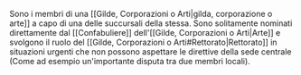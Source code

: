 Sono i membri di una [[Gilde, Corporazioni o Arti|gilda, corporazione o arte]] a capo di una delle succursali della stessa.
Sono solitamente nominati direttamente dal [[Confabuliere]] dell'[[Gilde, Corporazioni o Arti|Arte]] e svolgono il ruolo del [[Gilde, Corporazioni o Arti#Rettorato|Rettorato]] in situazioni urgenti che non possono aspettare le direttive della sede centrale (Come ad esempio un'importante disputa tra due membri locali).


